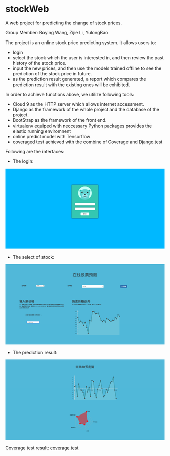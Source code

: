 # stockWeb
A web project for predicting the change of stock prices.

Group Member:
    Boying Wang, Zijie Li, YulongBao

The project is an online stock price predicting system. It allows users to:
* login
* select the stock which the user is interested in, and then review the past history of the stock price.
* input the new prices, and then use the models trained offline to see the prediction of the stock price in future.
* as the prediction result generated, a report which compares the prediction result with the existing ones will be exhibited.

In order to achieve functions above, we utilize following tools:
* Cloud 9 as the HTTP server which allows internet accessment.
* Django as the framework of the whole project and the database of the project.
* BootStrap as the framework of the front end.
* virtualenv equiped with neccessary Python packages provides the elastic running enviromnent
* online predict model with Tensorflow
* coveraged test achieved with the combine of Coverage and Django.test

Following are the interfaces:

* The login:
<img src="/pic/login.png" width="700">

* The select of stock:
<img src="/pic/predict.png" width="700">

* The prediction result:
<img src="/pic/judge.png" width="700">

Coverage test result:
[coverage test](https://htmlpreivew.github.com/?https://github.com/lizj14/stockWeb/coverage_test/index.html)
